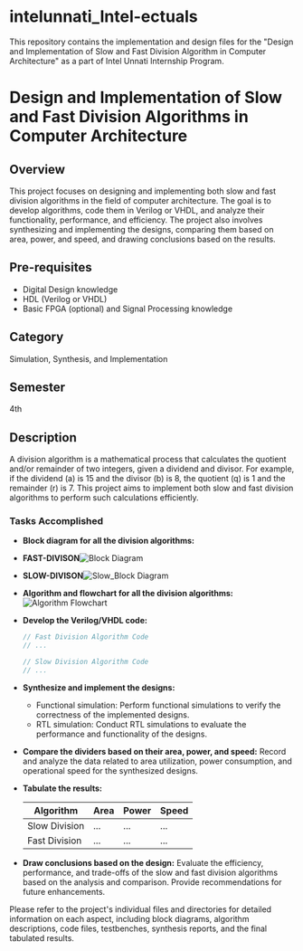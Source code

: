# intelunnati_Intel-ectuals
This repository contains the implementation and design files for the "Design and Implementation of Slow and Fast Division Algorithm in Computer Architecture"  as a part of Intel Unnati Internship Program. 

# Design and Implementation of Slow and Fast Division Algorithms in Computer Architecture

## Overview
This project focuses on designing and implementing both slow and fast division algorithms in the field of computer architecture. The goal is to develop algorithms, code them in Verilog or VHDL, and analyze their functionality, performance, and efficiency. The project also involves synthesizing and implementing the designs, comparing them based on area, power, and speed, and drawing conclusions based on the results.

## Pre-requisites
- Digital Design knowledge
- HDL (Verilog or VHDL)
- Basic FPGA (optional) and Signal Processing knowledge

## Category
Simulation, Synthesis, and Implementation

## Semester
4th

## Description
A division algorithm is a mathematical process that calculates the quotient and/or remainder of two integers, given a dividend and divisor. For example, if the dividend (a) is 15 and the divisor (b) is 8, the quotient (q) is 1 and the remainder (r) is 7. This project aims to implement both slow and fast division algorithms to perform such calculations efficiently.

### Tasks Accomplished
- **Block diagram for all the division algorithms:**
- **FAST-DIVISON**![Block Diagram](Intelectuals_Saintgits_College_of_Engineering_Design_and_Implementation_of_slow_and_fast_division_algorithms_in_Computer_Architecture/Block-Diagram/Block-Fast-Divison.jpg)
- **SLOW-DIVISON**![Slow_Block Diagram](Intelectuals_Saintgits_College_of_Engineering_Design_and_Implementation_of_slow_and_fast_division_algorithms_in_Computer_Architecture/Block-Diagram/Block-Slow-divison.jpg)
- **Algorithm and flowchart for all the division algorithms:** ![Algorithm Flowchart](/path/to/algorithm_flowchart.png)
- **Develop the Verilog/VHDL code:**
    ```verilog
    // Fast Division Algorithm Code
    // ...
    ```
    ```verilog
    // Slow Division Algorithm Code
    // ...
    ```
- **Synthesize and implement the designs:**
    - Functional simulation: Perform functional simulations to verify the correctness of the implemented designs.
    - RTL simulation: Conduct RTL simulations to evaluate the performance and functionality of the designs.
- **Compare the dividers based on their area, power, and speed:** Record and analyze the data related to area utilization, power consumption, and operational speed for the synthesized designs.
- **Tabulate the results:**
  
  | Algorithm        | Area   | Power    | Speed    |
  |------------------|--------|----------|----------|
  | Slow Division    | ...    | ...      | ...      |
  | Fast Division    | ...    | ...      | ...      |
  
- **Draw conclusions based on the design:** Evaluate the efficiency, performance, and trade-offs of the slow and fast division algorithms based on the analysis and comparison. Provide recommendations for future enhancements.

Please refer to the project's individual files and directories for detailed information on each aspect, including block diagrams, algorithm descriptions, code files, testbenches, synthesis reports, and the final tabulated results.

